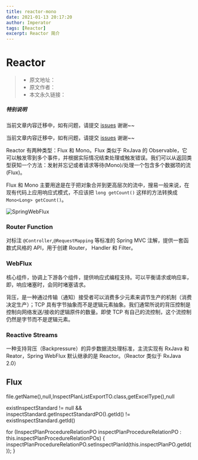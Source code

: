 ```yaml
---
title: reactor-mono
date: 2021-01-13 20:17:20
author: Imperator
tags: [Reactor]
excerpt: Reactor 简介
---
```


# Reactor

> * 原文地址：[]()
> * 原文作者：[]()
> * 本文永久链接：[]()

##### **特别说明**

当前文章内容迁移中，如有问题，请提交 [issues](https://github.com/Starrier/starrier.github.io/issues) 谢谢~~

当前文章内容迁移中，如有问题，请提交 [issues](https://github.com/Starrier/starrier.github.io/issues) 谢谢~~

Reactor 有两种类型：Flux<T> 和 Mono<T>。Flux 类似于 RxJava 的 Observable，它可以触发零到多个事件，并根据实际情况结束处理或触发错误。我们可以从返回类型获知一个方法：发射并忘记或者请求等待(Mono)/处理一个包含多个数据项的流(Flux)。

Flux 和 Mono 主要用途是在于把对象合并到更高层次的流中，搜易一般来说，在现有代码上应用响应式模式，不应该把 `long getCount()` 这样的方法转换成 `Mono<Long> getCount()`。

![SpringWebFlux](https://docs.spring.io/spring-framework/docs/5.0.0.BUILD-SNAPSHOT/spring-framework-reference/html/images/webflux-overview.png)

### Router Function

对标注 `@Controller`,`@RequestMapping` 等标准的 Spring MVC 注解，提供一套函数式风格的 API，用于创建 Router， Handler 和 Filter。

### WebFlux 

核心组件，协调上下游各个组件，提供响应式编程支持。可以平衡请求或响应率，即，响应堵塞时，会同时堵塞请求。

背压，是一种通过传输（通知）接受者可以消费多少元素来调节生产的机制（消费决定生产）；TCP 具有字节抽象而不是逻辑元素抽象。我们通常所说的背压控制是控制向网络发送/接收的逻辑原件的数量。即使 TCP 有自己的流控制，这个流控制仍然是字节而不是逻辑元素。



### Reactive Streams 

一种支持背压（Backpressure）的异步数据流处理标准，主流实现有 RxJava 和 Reator，Spring WebFlux 默认继承的是 Reactor。（Reactor 类似于 RxJava 2.0）

## Flux

file.getName(),null,InspectPlanListExportTO.class,getExcelType(),null

existInspectStandard != null && inspectStandard.getInspectStandardPO().getId() != existInspectStandard.getId()

 for (InspectPlanProcedureRelationPO inspectPlanProcedureRelationPO : this.inspectPlanProcedureRelationPOs) {
            inspectPlanProcedureRelationPO.setInspectPlanId(this.inspectPlanPO.getId());
        }
